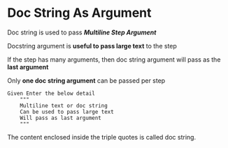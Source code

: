 # Doc String As Argument

Doc string is used to pass ***Multiline Step Argument***

Docstring argument is **useful to pass large text** to the step

If the step has many arguments, then doc string argument will pass as the **last argument**

Only **one doc string argument** can be passed per step


    Given Enter the below detail
        """
        Multiline text or doc string
        Can be used to pass large text
        Will pass as last argument
        """

The content enclosed inside the triple quotes is called doc string.
